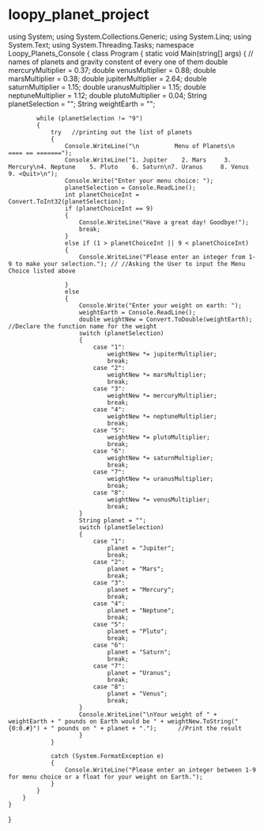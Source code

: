 # loopy_planet_project
using System;
using System.Collections.Generic;
using System.Linq;
using System.Text;
using System.Threading.Tasks;
namespace Loopy_Planets_Console
{
    class Program
    {
        static void Main(string[] args)
        {                                    // names of planets and gravity constent of every one of them
            double mercuryMultiplier = 0.37;
            double venusMultiplier = 0.88;
            double marsMultiplier = 0.38;
            double jupiterMultiplier = 2.64;
            double saturnMultiplier = 1.15;
            double uranusMultiplier = 1.15;
            double neptuneMultiplier = 1.12;
            double plutoMultiplier = 0.04;
            String planetSelection = "";
            String weightEarth = "";
         
            while (planetSelection != "9")
            {
                try   //printing out the list of planets  
                {
                    Console.WriteLine("\n          Menu of Planets\n          ==== == =======");
                    Console.WriteLine("1. Jupiter    2. Mars     3. Mercury\n4. Neptune    5. Pluto    6. Saturn\n7. Uranus     8. Venus    9. <Quit>\n");
                    Console.Write("Enter your menu choice: ");
                    planetSelection = Console.ReadLine();
                    int planetChoiceInt = Convert.ToInt32(planetSelection);
                    if (planetChoiceInt == 9)
                    {
                        Console.WriteLine("Have a great day! Goodbye!");  
                        break;
                    }
                    else if (1 > planetChoiceInt || 9 < planetChoiceInt)
                    {
                        Console.WriteLine("Please enter an integer from 1-9 to make your selection."); // //Asking the User to input the Menu Choice listed above
 
                    }
                    else
                    {
                        Console.Write("Enter your weight on earth: ");
                        weightEarth = Console.ReadLine();
                        double weightNew = Convert.ToDouble(weightEarth); //Declare the function name for the weight
                        switch (planetSelection)
                        {
                            case "1":
                                weightNew *= jupiterMultiplier;
                                break;
                            case "2":
                                weightNew *= marsMultiplier;
                                break;
                            case "3":
                                weightNew *= mercuryMultiplier;
                                break;
                            case "4":
                                weightNew *= neptuneMultiplier;
                                break;
                            case "5":
                                weightNew *= plutoMultiplier;
                                break;
                            case "6":
                                weightNew *= saturnMultiplier;
                                break;
                            case "7":
                                weightNew *= uranusMultiplier;
                                break;
                            case "8":
                                weightNew *= venusMultiplier;
                                break;
                        }
                        String planet = "";
                        switch (planetSelection)
                        {
                            case "1":
                                planet = "Jupiter";
                                break;
                            case "2":
                                planet = "Mars";
                                break;
                            case "3":
                                planet = "Mercury";
                                break;
                            case "4":
                                planet = "Neptune";
                                break;
                            case "5":
                                planet = "Pluto";
                                break;
                            case "6":
                                planet = "Saturn";
                                break;
                            case "7":
                                planet = "Uranus";
                                break;
                            case "8":
                                planet = "Venus";
                                break;
                        }
                        Console.WriteLine("\nYour weight of " + weightEarth + " pounds on Earth would be " + weightNew.ToString("{0:0.#}") + " pounds on " + planet + ".");      //Print the result
                        }
                }
               
                catch (System.FormatException e)
                {
                    Console.WriteLine("Please enter an integer between 1-9 for menu choice or a float for your weight on Earth.");
                }
            }
        }
    }
}
